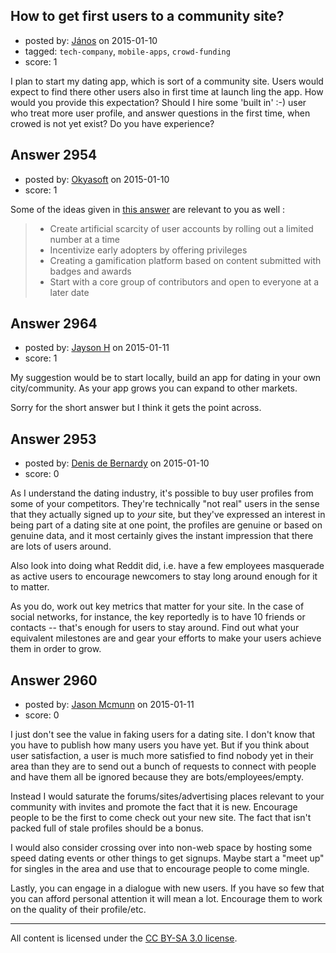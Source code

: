 ## How to get first users to a community site?

- posted by: [János](https://stackexchange.com/users/85903/j-nos) on 2015-01-10
- tagged: `tech-company`, `mobile-apps`, `crowd-funding`
- score: 1

I plan to start my dating app, which is sort of a community site. Users would expect to find there other users also in first time at launch ling the app. How would you provide this expectation? Should I hire some 'built in' :-) user who treat more user profile, and answer questions in the first time, when crowed is not yet exist? Do you have experience?


## Answer 2954

- posted by: [Okyasoft](https://stackexchange.com/users/294248/okyasoft) on 2015-01-10
- score: 1

<p>Some of the ideas given in <a href="https://startups.stackexchange.com/a/1805/318">this answer</a> are relevant to you as well : </p>

<blockquote>
  <ul>
  <li>Create artificial scarcity of user accounts by rolling out a limited    number at a time </li>
  <li>Incentivize early adopters by offering privileges</li>
  <li>Creating a gamification platform based on content submitted with    badges and awards </li>
  <li>Start with a core group of contributors and open to    everyone at a later date</li>
  </ul>
</blockquote>



## Answer 2964

- posted by: [Jayson H](https://stackexchange.com/users/2970155/jayson-h) on 2015-01-11
- score: 1

My suggestion would be to start locally, build an app for dating in your own city/community. As your app grows you can expand to other markets.

Sorry for the short answer but I think it gets the point across.


## Answer 2953

- posted by: [Denis de Bernardy](https://stackexchange.com/users/182468/denis-de-bernardy) on 2015-01-10
- score: 0

As I understand the dating industry, it's possible to buy user profiles from some of your competitors. They're technically "not real" users in the sense that they actually signed up to *your* site, but they've expressed an interest in being part of a dating site at one point, the profiles are genuine or based on genuine data, and it most certainly gives the instant impression that there are lots of users around.

Also look into doing what Reddit did, i.e. have a few employees masquerade as active users to encourage newcomers to stay long around enough for it to matter.

As you do, work out key metrics that matter for your site. In the case of social networks, for instance, the key reportedly is to have 10 friends or contacts -- that's enough for users to stay around. Find out what your equivalent milestones are and gear your efforts to make your users achieve them in order to grow.


## Answer 2960

- posted by: [Jason Mcmunn](https://stackexchange.com/users/5429346/jason-mcmunn) on 2015-01-11
- score: 0

I just don't see the value in faking users for a dating site.  I don't know that you have to publish how many users you have yet.  But if you think about user satisfaction, a user is much more satisfied to find nobody yet in their area than they are to send out a bunch of requests to connect with people and have them all be ignored because they are bots/employees/empty.

Instead I would saturate the forums/sites/advertising places relevant to your community with invites and promote the fact that it is new.  Encourage people to be the first to come check out your new site. The fact that isn't packed full of stale profiles should be a bonus.

I would also consider crossing over into non-web space by hosting some speed dating events or other things to get signups.  Maybe start a "meet up" for singles in the area and use that to encourage people to come mingle.

Lastly, you can engage in a dialogue with new users.  If you have so few that you can afford personal attention it will mean a lot.  Encourage them to work on the quality of their profile/etc.  



---

All content is licensed under the [CC BY-SA 3.0 license](https://creativecommons.org/licenses/by-sa/3.0/).
